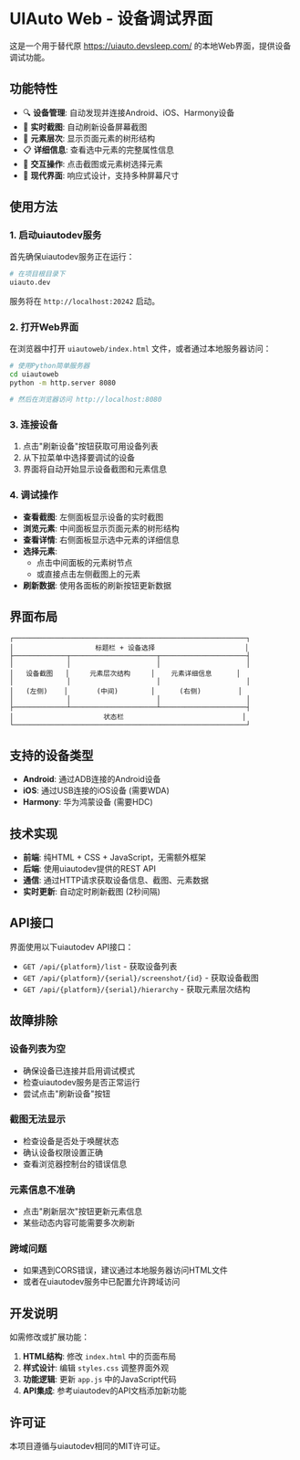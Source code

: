 # UIAuto Web - 设备调试界面

这是一个用于替代原 https://uiauto.devsleep.com/ 的本地Web界面，提供设备调试功能。

## 功能特性

- 🔍 **设备管理**: 自动发现并连接Android、iOS、Harmony设备
- 📱 **实时截图**: 自动刷新设备屏幕截图
- 🌳 **元素层次**: 显示页面元素的树形结构
- 📋 **详细信息**: 查看选中元素的完整属性信息
- 🎯 **交互操作**: 点击截图或元素树选择元素
- 🎨 **现代界面**: 响应式设计，支持多种屏幕尺寸

## 使用方法

### 1. 启动uiautodev服务

首先确保uiautodev服务正在运行：

```bash
# 在项目根目录下
uiauto.dev
```

服务将在 `http://localhost:20242` 启动。

### 2. 打开Web界面

在浏览器中打开 `uiautoweb/index.html` 文件，或者通过本地服务器访问：

```bash
# 使用Python简单服务器
cd uiautoweb
python -m http.server 8080

# 然后在浏览器访问 http://localhost:8080
```

### 3. 连接设备

1. 点击"刷新设备"按钮获取可用设备列表
2. 从下拉菜单中选择要调试的设备
3. 界面将自动开始显示设备截图和元素信息

### 4. 调试操作

- **查看截图**: 左侧面板显示设备的实时截图
- **浏览元素**: 中间面板显示页面元素的树形结构
- **查看详情**: 右侧面板显示选中元素的详细信息
- **选择元素**: 
  - 点击中间面板的元素树节点
  - 或直接点击左侧截图上的元素
- **刷新数据**: 使用各面板的刷新按钮更新数据

## 界面布局

```
┌─────────────────────────────────────────────────────────┐
│                    标题栏 + 设备选择                      │
├─────────────┬─────────────────────┬─────────────────────┤
│             │                     │                     │
│   设备截图   │     元素层次结构     │    元素详细信息      │
│             │                     │                     │
│   (左侧)    │       (中间)        │      (右侧)         │
│             │                     │                     │
├─────────────┴─────────────────────┴─────────────────────┤
│                      状态栏                             │
└─────────────────────────────────────────────────────────┘
```

## 支持的设备类型

- **Android**: 通过ADB连接的Android设备
- **iOS**: 通过USB连接的iOS设备 (需要WDA)
- **Harmony**: 华为鸿蒙设备 (需要HDC)

## 技术实现

- **前端**: 纯HTML + CSS + JavaScript，无需额外框架
- **后端**: 使用uiautodev提供的REST API
- **通信**: 通过HTTP请求获取设备信息、截图、元素数据
- **实时更新**: 自动定时刷新截图 (2秒间隔)

## API接口

界面使用以下uiautodev API接口：

- `GET /api/{platform}/list` - 获取设备列表
- `GET /api/{platform}/{serial}/screenshot/{id}` - 获取设备截图
- `GET /api/{platform}/{serial}/hierarchy` - 获取元素层次结构

## 故障排除

### 设备列表为空
- 确保设备已连接并启用调试模式
- 检查uiautodev服务是否正常运行
- 尝试点击"刷新设备"按钮

### 截图无法显示
- 检查设备是否处于唤醒状态
- 确认设备权限设置正确
- 查看浏览器控制台的错误信息

### 元素信息不准确
- 点击"刷新层次"按钮更新元素信息
- 某些动态内容可能需要多次刷新

### 跨域问题
- 如果遇到CORS错误，建议通过本地服务器访问HTML文件
- 或者在uiautodev服务中已配置允许跨域访问

## 开发说明

如需修改或扩展功能：

1. **HTML结构**: 修改 `index.html` 中的页面布局
2. **样式设计**: 编辑 `styles.css` 调整界面外观
3. **功能逻辑**: 更新 `app.js` 中的JavaScript代码
4. **API集成**: 参考uiautodev的API文档添加新功能

## 许可证

本项目遵循与uiautodev相同的MIT许可证。